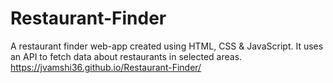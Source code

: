 # Restaurant-Finder
   A restaurant finder web-app created using HTML, CSS & JavaScript. 
   It uses an API to fetch data about restaurants in selected areas.
https://jvamshi36.github.io/Restaurant-Finder/
